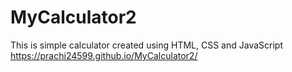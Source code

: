 # MyCalculator2
This is simple calculator created using HTML, CSS and JavaScript
https://prachi24599.github.io/MyCalculator2/
